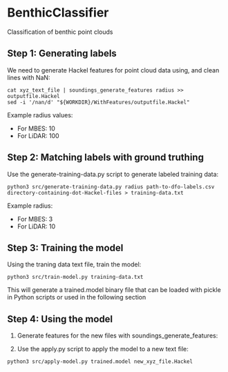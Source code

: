 # BenthicClassifier
Classification of benthic point clouds

## Step 1: Generating labels

We need to generate Hackel features for point cloud data using, and clean lines with NaN:
```
cat xyz_text_file | soundings_generate_features radius >> outputfile.Hackel
sed -i '/nan/d' "${WORKDIR}/WithFeatures/outputfile.Hackel"
```

Example radius values:
- For MBES: 10
- For LiDAR: 100

## Step 2: Matching labels with ground truthing

Use the generate-training-data.py script to generate labeled training data:

```
python3 src/generate-training-data.py radius path-to-dfo-labels.csv directory-containing-dot-Hackel-files > training-data.txt
```

Example radius:
- For MBES: 3
- For LiDAR: 10

## Step 3: Training the model

Using the traning data text file, train the model:

```
python3 src/train-model.py training-data.txt
```

This will generate a trained.model binary file that can be loaded with pickle in Python scripts or used in the following section

## Step 4: Using the model

1) Generate features for the new files with soundings_generate_features:


2) Use the apply.py script to apply the model to a new text file:

```
python3 src/apply-model.py trained.model new_xyz_file.Hackel
```

